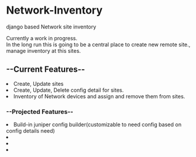 # Network-Inventory
django based Network site inventory 

Currently a work in progress.<br>
In the long run this is going to be a central place to create new remote site., manage inventory at this sites.


<h2>--Current Features--</h2>
<li>Create, Update sites</li>
<li>Create, Update, Delete config detail for sites.</li>
<li>Inventory of Network devices and assign and remove them from sites.</li>


<h3>--Projected Features--</h3>

<li>Build-in juniper config builder(customizable to need config based on config details need)</li>
<li></li>
<li></li>
<li></li>



